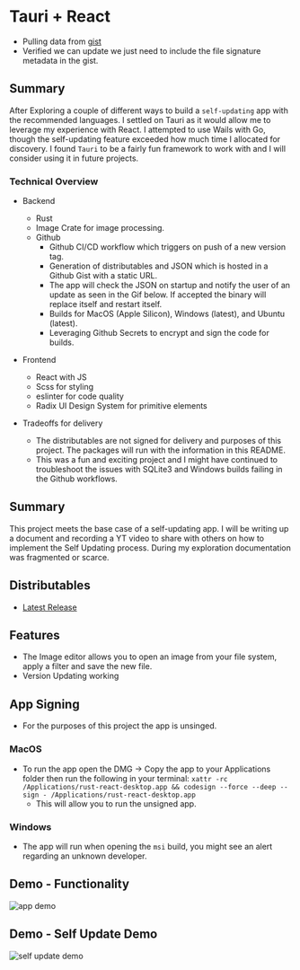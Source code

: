 # Tauri + React
- Pulling data from [gist](https://gist.github.com/Laszlo-Lazuer/d692fe74c651c06deb9e5bb8013811c2)
- Verified we can update we just need to include the file signature metadata in the gist.

## Summary
After Exploring a couple of different ways to build a `self-updating` app with the recommended languages. I settled on Tauri as it would allow me to leverage my experience with React. I attempted to use Wails with Go, though the self-updating feature exceeded how much time I allocated for discovery. I found `Tauri` to be a fairly fun framework to work with and I will consider using it in future projects.

### Technical Overview
- Backend
  - Rust
  - Image Crate for image processing.
  - Github
    - Github CI/CD workflow which triggers on push of a new version tag.
    - Generation of distributables and JSON which is hosted in a Github Gist with a static URL.
    - The app will check the JSON on startup and notify the user of an update as seen in the Gif below. If accepted the binary will replace itself and restart itself.
    - Builds for MacOS (Apple Silicon), Windows (latest), and Ubuntu (latest).
    - Leveraging Github Secrets to encrypt and sign the code for builds.

- Frontend
  - React with JS
  - Scss for styling
  - eslinter for code quality
  - Radix UI Design System for primitive elements

- Tradeoffs for delivery
  - The distributables are not signed for delivery and purposes of this project. The packages will run with the information in this README.
  - This was a fun and exciting project and I might have continued to troubleshoot the issues with SQLite3 and Windows builds failing in the Github workflows.

## Summary
This project meets the base case of a self-updating app. I will be writing up a document and recording a YT video to share with others on how to implement the Self Updating process. During my exploration documentation was fragmented or scarce.

## Distributables
- [Latest Release](https://github.com/Laszlo-Lazuer/rust-react-desktop/releases/latest)

## Features
- The Image editor allows you to open an image from your file system, apply a filter and save the new file.
- Version Updating working

## App Signing
- For the purposes of this project the app is unsinged.

### MacOS
- To run the app open the DMG -> Copy the app to your Applications folder then run the following in your terminal:
```xattr -rc /Applications/rust-react-desktop.app && codesign --force --deep --sign - /Applications/rust-react-desktop.app```
  - This will allow you to run the unsigned app.

### Windows
- The app will run when opening the `msi` build, you might see an alert regarding an unknown developer.

## Demo - Functionality

![app demo](./img/demo_walkthrough.gif)

## Demo - Self Update Demo

![self update demo](./img/rust_app_self_update_demo.gif)